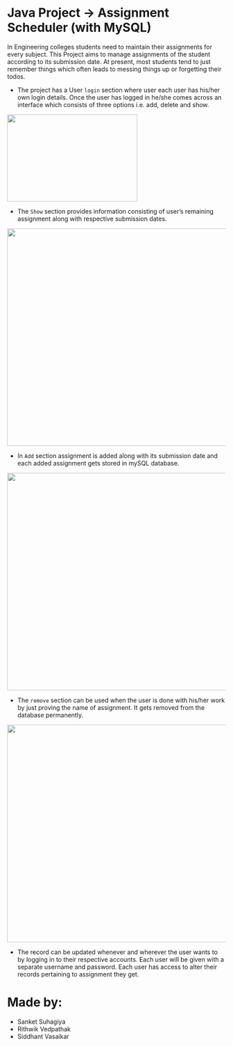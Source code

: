 # Java Project -> Assignment Scheduler (with MySQL)
In Engineering colleges students need to maintain their assignments for every subject.
This Project aims to manage assignments of the student according to its submission date.
At present, most students tend to just remember things which often leads to messing things up or forgetting their todos.

- The project has a User `login` section where user each user has his/her own login details.
Once the user has logged in he/she comes across an interface which consists of three options i.e. add, delete and show.
<img src = "https://github.com/rithwiksv3700/javaproject/blob/master/login_page.png" width = 300 height = 200>

- The `Show` section provides information consisting of user’s remaining assignment along with respective submission dates.
<img src = "https://github.com/rithwiksv3700/javaproject/blob/master/show_ass.png" width = 550 height = 500>


- In `Add` section assignment is added along with its submission date and each added assignment gets stored in mySQL database.
<img src = "https://github.com/rithwiksv3700/javaproject/blob/master/add_ass.png" width = 550 height = 500>


- The `remove` section can be used when the user is done with his/her work by just proving the name of assignment.
It gets removed from the database permanently. 
<img src = "https://github.com/rithwiksv3700/javaproject/blob/master/remove_ass.png" width = 550 height = 500>


- The record can be updated whenever and wherever the user wants to by logging in to their respective accounts.
Each user will be given with a separate username and password.
Each user has access to alter their records pertaining to assignment they get.

# Made by:
- Sanket Suhagiya
- Rithwik Vedpathak
- Siddhant Vasaikar

